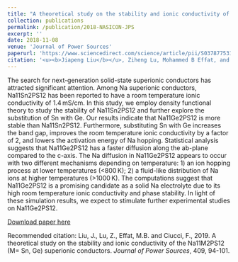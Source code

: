 ```yaml
---
title: "A theoretical study on the stability and ionic conductivity of the Na<sub>11</sub>M<sub>2</sub>PS<sub>12</sub> (M = Sn, Ge) superionic conductors"
collection: publications
permalink: /publication/2018-NASICON-JPS
excerpt: ''
date: 2018-11-08
venue: 'Journal of Power Sources'
paperurl: 'https://www.sciencedirect.com/science/article/pii/S0378775318311856'
citation: '<u><b>Jiapeng Liu</b></u>, Ziheng Lu, Mohammed B Effat, and Francesco Ciucci*. (2019). &quot;A theoretical study on the stability and ionic conductivity of the Na11M2PS12 (M= Sn, Ge) superionic conductors.&quot; <i>Journal of Power Sources</i>, 409, 94-101.'
---
```

The search for next-generation solid-state superionic conductors has attracted significant attention. Among Na superionic conductors, Na11Sn2PS12 has been reported to have a room temperature ionic conductivity of 1.4 mS/cm. In this study, we employ density functional theory to study the stability of Na11Sn2PS12 and further explore the substitution of Sn with Ge. Our results indicate that Na11Ge2PS12 is more stable than Na11Sn2PS12. Furthermore, substituting Sn with Ge increases the band gap, improves the room temperature ionic conductivity by a factor of 2, and lowers the activation energy of Na hopping. Statistical analysis suggests that Na11Ge2PS12 has a faster diffusion along the ab-plane compared to the c-axis. The Na diffusion in Na11Ge2PS12 appears to occur with two different mechanisms depending on temperature: 1) an ion hopping process at lower temperatures (<800 K); 2) a fluid-like distribution of Na ions at higher temperatures (>1000 K). The computations suggest that Na11Ge2PS12 is a promising candidate as a solid Na electrolyte due to its high room temperature ionic conductivity and phase stability. In light of these simulation results, we expect to stimulate further experimental studies on Na11Ge2PS12.

[Download paper here](http://jiapeng-liu.github.io/files/JP-Liu_2018_NASICON_JPS.pdf)

Recommended citation: Liu, J., Lu, Z., Effat, M.B. and Ciucci, F., 2019. A theoretical study on the stability and ionic conductivity of the Na11M2PS12 (M= Sn, Ge) superionic conductors. <i>Journal of Power Sources</i>, 409, 94-101.